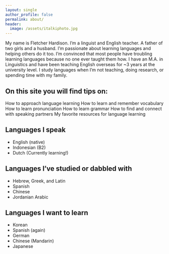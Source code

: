 ```yaml
---
layout: single
author_profile: false
permalink: about/
header:
  image: /assets/italkiphoto.jpg
---
```


My name is Fletcher Hardison. I’m a linguist and English teacher. A father of two girls and a husband. I’m passionate about learning languages and helping others do it too. I’m convinced that most people have troubling learning languages because no one ever taught them how. I have an M.A. in Linguistics and have been teaching English overseas for ~3 years at the university level. I study languages when I’m not teaching, doing research, or spending time with my family.

## On this site you will find tips on:

How to approach language learning
How to learn and remember vocabulary
How to learn pronunciation
How to learn grammar
How to find and connect with speaking partners
My favorite resources for language learning
 

## Languages I speak

* English (native)
* Indonesian (B2)
* Dutch (Currently learning!)

## Languages I’ve studied or dabbled with

* Hebrew, Greek, and Latin
* Spanish
* Chinese
* Jordanian Arabic


## Languages I want to learn

* Korean
* Spanish (again)
* German
* Chinese (Mandarin)
* Japanese
